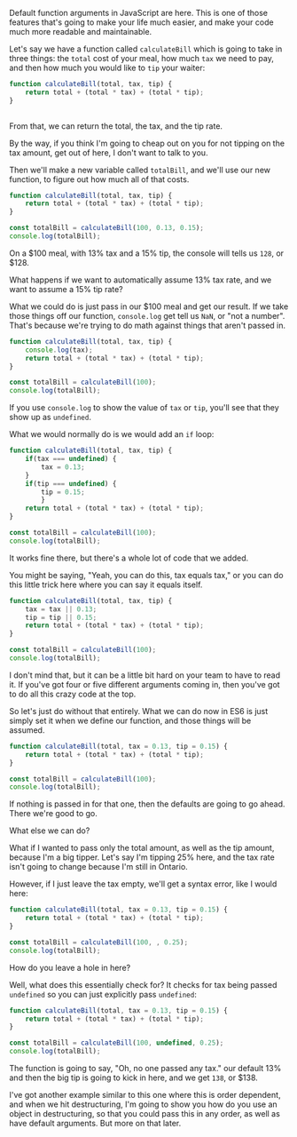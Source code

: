 Default function arguments in JavaScript are here. This is one of those features that's going to make your life much easier, and make your code much more readable and maintainable.

Let's say we have a function called `calculateBill` which is going to take in three things: the `total` cost of your meal, how much `tax` we need to pay, and then how much you would like to `tip` your waiter:
 
```js
function calculateBill(total, tax, tip) {
    return total + (total * tax) + (total * tip);
}
 
```
From that, we can return the total, the tax, and the tip rate.

By the way, if you think I'm going to cheap out on you for not tipping on the tax amount, get out of here, I don't want to talk to you.

Then we'll make a new variable called `totalBill`, and we'll use our new function, to figure out how much all of that costs. 

```js
function calculateBill(total, tax, tip) {
    return total + (total * tax) + (total * tip);
}

const totalBill = calculateBill(100, 0.13, 0.15);
console.log(totalBill);
```

On a $100 meal, with 13% tax and a 15% tip, the console will tells us `128`, or $128.

What happens if we want to automatically assume 13% tax rate, and we want to assume a 15% tip rate?

What we could do is just pass in our $100 meal and get our result. If we take those things off our function, `console.log` get tell us `NaN`, or "not a number". That's because we're trying to do math against things that aren't passed in.

```js
function calculateBill(total, tax, tip) {
    console.log(tax);
    return total + (total * tax) + (total * tip);
}

const totalBill = calculateBill(100);
console.log(totalBill);
```

If you use `console.log` to show the value of `tax` or `tip`, you'll see that they show up as `undefined`.

What we would normally do is we would add an `if` loop:

```js
function calculateBill(total, tax, tip) {
    if(tax === undefined) {
        tax = 0.13;
    }
    if(tip === undefined) {
        tip = 0.15;
        }
    return total + (total * tax) + (total * tip);
}

const totalBill = calculateBill(100);
console.log(totalBill);
```

It works fine there, but there's a whole lot of code that we added.

You might be saying, "Yeah, you can do this, tax equals tax," or you can do this little trick here where you can say it equals itself. 


```js
function calculateBill(total, tax, tip) {
    tax = tax || 0.13;
    tip = tip || 0.15;
    return total + (total * tax) + (total * tip);
}

const totalBill = calculateBill(100);
console.log(totalBill);
```
I don't mind that, but it can be a little bit hard on your team to have to read it. If you've got four or five different arguments coming in, then you've got to do all this crazy code at the top.

So let's just do without that entirely. What we can do now in ES6 is just simply set it when we define our function, and those things will be assumed. 

```js
function calculateBill(total, tax = 0.13, tip = 0.15) {      
    return total + (total * tax) + (total * tip);
}

const totalBill = calculateBill(100);
console.log(totalBill);
```

If nothing is passed in for that one, then the defaults are going to go ahead. There we're good to go.

What else we can do?

What if I wanted to pass only the total amount, as well as the tip amount, because I'm a big tipper. Let's say I'm tipping 25% here, and the tax rate isn't going to change because I'm still in Ontario. 

However, if I just leave the tax empty, we'll get a syntax error, like I would here:

```js
function calculateBill(total, tax = 0.13, tip = 0.15) {      
    return total + (total * tax) + (total * tip);
}

const totalBill = calculateBill(100, , 0.25);
console.log(totalBill);
```

How do you leave a hole in here? 


Well, what does this essentially check for? It checks for tax being passed `undefined` so you can just explicitly pass `undefined`:

```js
function calculateBill(total, tax = 0.13, tip = 0.15) {      
    return total + (total * tax) + (total * tip);
}

const totalBill = calculateBill(100, undefined, 0.25);
console.log(totalBill);
```


The function is going to say, "Oh, no one passed any tax." our default 13% and then the big tip is going to kick in here, and we get `138`, or $138.


I've got another example similar to this one where this is order dependent, and when we hit destructuring, I'm going to show you how do you use an object in destructuring, so that you could pass this in any order, as well as have default arguments. But more on that later.